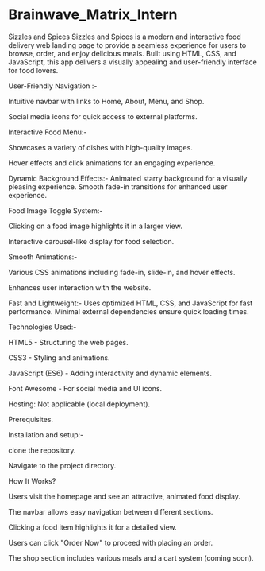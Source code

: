 # Brainwave_Matrix_Intern
Sizzles and Spices 
Sizzles and Spices is a modern and interactive food delivery web landing page to provide a seamless experience for users to browse, order, and enjoy delicious meals. Built using HTML, CSS, and JavaScript, this app delivers a visually appealing and user-friendly interface for food lovers.

User-Friendly Navigation :-

Intuitive navbar with links to Home, About, Menu, and Shop.

Social media icons for quick access to external platforms.

 Interactive Food Menu:-
 
Showcases a variety of dishes with high-quality images.

Hover effects and click animations for an engaging experience.

Dynamic Background Effects:-
Animated starry background for a visually pleasing experience.
Smooth fade-in transitions for enhanced user experience.

 Food Image Toggle System:-
 
Clicking on a food image highlights it in a larger view.

Interactive carousel-like display for food selection.

 Smooth Animations:-
 
Various CSS animations including fade-in, slide-in, and hover effects.

Enhances user interaction with the website.

Fast and Lightweight:-
Uses optimized HTML, CSS, and JavaScript for fast performance.
Minimal external dependencies ensure quick loading times.

Technologies Used:-

HTML5 - Structuring the web pages.

CSS3 - Styling and animations.

JavaScript (ES6) - Adding interactivity and dynamic elements.

Font Awesome - For social media and UI icons.

Hosting: Not applicable (local deployment).

Prerequisites.

Installation and setup:-

clone the repository.

Navigate to the project directory.

How It Works?

Users visit the homepage and see an attractive, animated food display.

The navbar allows easy navigation between different sections.

Clicking a food item highlights it for a detailed view.

Users can click "Order Now" to proceed with placing an order.

The shop section includes various meals and a cart system (coming soon).

